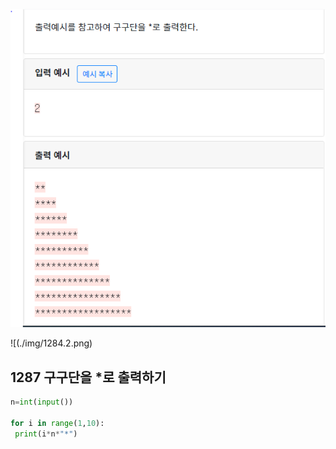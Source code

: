 ![image-20200509114522168](./img/1287.png)

![(./img/1284.2.png)

## 1287  구구단을 *로 출력하기

 ```python
n=int(input())

for i in range(1,10):
  print(i*n*"*")
 ```

